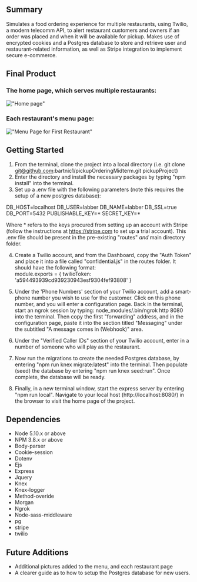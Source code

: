 ## Summary
Simulates a food ordering experience for multiple restaurants, using Twilio, a modern telecomm API, to alert restaurant customers and owners if an order was placed and when it will be available for pickup. Makes use of encrypted cookies and a Postgres database to store and retrieve user and restaurant-related information, as well as Stripe integration to implement secure e-commerce.

## Final Product
### The home page, which serves multiple restaurants:
!["Home page"](https://github.com/bartnic1/pickupOrderingMidterm/blob/master/main.png)

### Each restaurant's menu page:
!["Menu Page for First Restaurant"](https://github.com/bartnic1/pickupOrderingMidterm/blob/master/menu.png)

## Getting Started

1. From the terminal, clone the project into a local directory (i.e. git clone git@github.com:bartnic1/pickupOrderingMidterm.git pickupProject)
2. Enter the directory and install the necessary packages by typing "npm install" into the terminal.
3. Set up a .env file with the following parameters (note this requires the setup of a new postgres database):

DB_HOST=localhost
DB_USER=labber
DB_NAME=labber
DB_SSL=true
DB_PORT=5432
PUBLISHABLE_KEY=*
SECRET_KEY=*

Where * refers to the keys procured from setting up an account with Stripe (follow the instructions at https://stripe.com to set up a   trial account). This .env file should be present in the pre-existing "routes" *and* main directory folder.

4. Create a Twilio account, and from the Dashboard, copy the "Auth Token" and place it into a file called "confidential.js" in the routes folder. It should have the following format:  
module.exports = {
  twilioToken: 'a594493939cd939230943esf9304fef93808'
}

5. Under the 'Phone Numbers' section of your Twilio account, add a smart-phone number you wish to use for the customer. Click on this phone number, and you will enter a configuration page. Back in the terminal, start an ngrok session by typing: node_modules/.bin/ngrok http 8080 into the terminal. Then copy the first "forwarding" address, and in the configuration page, paste it into the section titled "Messaging" under the subtitled "A message comes in (Webhook)" area. 

6. Under the "Verified Caller IDs" section of your Twilio account, enter in a number of someone who will play as the restaurant. 

7. Now run the migrations to create the needed Postgres database, by entering "npm run knex migrate:latest" into the terminal. Then populate (seed) the database by entering "npm run knex seed:run". Once complete, the database will be ready.

7. Finally, in a new terminal window, start the express server by entering "npm run local". Navigate to your local host (http://localhost:8080/) in the browser to visit the home page of the project.

## Dependencies

- Node 5.10.x or above
- NPM 3.8.x or above
- Body-parser
- Cookie-session
- Dotenv
- Ejs
- Express
- Jquery
- Knex
- Knex-logger
- Method-overide
- Morgan
- Ngrok
- Node-sass-middleware
- pg
- stripe
- twilio

## Future Additions

- Additional pictures added to the menu, and each restaurant page
- A clearer guide as to how to setup the Postgres database for new users.

